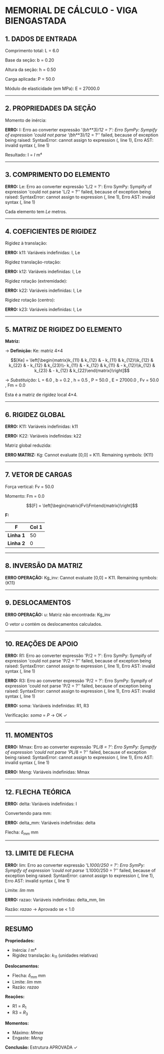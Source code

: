 # MEMORIAL DE CÁLCULO - VIGA BIENGASTADA

## 1. DADOS DE ENTRADA

Comprimento total:
L = 6.0

Base da seção:
b = 0.20

Altura da seção:
h = 0.50

Carga aplicada:
P = 50.0

Módulo de elasticidade (em MPa):
E = 27000.0

---

## 2. PROPRIEDADES DA SEÇÃO

Momento de inércia:

**ERRO:** I: Erro ao converter expressão '(b*h**3)/12 = ?': Erro SymPy: Sympify of expression 'could not parse '(b*h**3)/12 = ?'' failed, because of exception being raised:
SyntaxError: cannot assign to expression (<unknown>, line 1), Erro AST: invalid syntax (<unknown>, line 1)

Resultado: I = $I$ m⁴

---

## 3. COMPRIMENTO DO ELEMENTO

**ERRO:** Le: Erro ao converter expressão 'L/2 = ?': Erro SymPy: Sympify of expression 'could not parse 'L/2 = ?'' failed, because of exception being raised:
SyntaxError: cannot assign to expression (<unknown>, line 1), Erro AST: invalid syntax (<unknown>, line 1)

Cada elemento tem $Le$ metros.

---

## 4. COEFICIENTES DE RIGIDEZ

Rigidez à translação:

**ERRO:** k11: Variáveis indefinidas: I, Le

Rigidez translação-rotação:

**ERRO:** k12: Variáveis indefinidas: I, Le

Rigidez rotação (extremidade):

**ERRO:** k22: Variáveis indefinidas: I, Le

Rigidez rotação (centro):

**ERRO:** k23: Variáveis indefinidas: I, Le

---

## 5. MATRIZ DE RIGIDEZ DO ELEMENTO

**Matriz:**

→ **Definição:** Ke: matriz 4×4

$$[Ke] = \left[\begin{matrix}k_{11} & k_{12} & - k_{11} & k_{12}\\k_{12} & k_{22} & - k_{12} & k_{23}\\- k_{11} & - k_{12} & k_{11} & - k_{12}\\k_{12} & k_{23} & - k_{12} & k_{22}\end{matrix}\right]$$

→ *Substituição:* L = 6.0 , b = 0.2 , h = 0.5 , P = 50.0 , E = 27000.0 , Fv = 50.0 , Fm = 0.0

Esta é a matriz de rigidez local 4×4.

---

## 6. RIGIDEZ GLOBAL

**ERRO:** K11: Variáveis indefinidas: k11

**ERRO:** K22: Variáveis indefinidas: k22

Matriz global reduzida:

**ERRO MATRIZ:** Kg: Cannot evaluate [0,0] = K11. Remaining symbols: {K11}

---

## 7. VETOR DE CARGAS

Força vertical:
Fv = 50.0

Momento:
Fm = 0.0

$$[F] = \left[\begin{matrix}Fv\\Fm\end{matrix}\right]$$

**F:**

| **F** | Col 1 |
|---|---|
**Linha 1** | 50 |
**Linha 2** | 0 |

---

## 8. INVERSÃO DA MATRIZ

**ERRO OPERAÇÃO:** Kg_inv: Cannot evaluate [0,0] = K11. Remaining symbols: {K11}

---

## 9. DESLOCAMENTOS

**ERRO OPERAÇÃO:** u: Matriz não encontrada: Kg_inv

O vetor $u$ contém os deslocamentos calculados.

---

## 10. REAÇÕES DE APOIO

**ERRO:** R1: Erro ao converter expressão 'P/2 = ?': Erro SymPy: Sympify of expression 'could not parse 'P/2 = ?'' failed, because of exception being raised:
SyntaxError: cannot assign to expression (<unknown>, line 1), Erro AST: invalid syntax (<unknown>, line 1)

**ERRO:** R3: Erro ao converter expressão 'P/2 = ?': Erro SymPy: Sympify of expression 'could not parse 'P/2 = ?'' failed, because of exception being raised:
SyntaxError: cannot assign to expression (<unknown>, line 1), Erro AST: invalid syntax (<unknown>, line 1)

**ERRO:** soma: Variáveis indefinidas: R1, R3

Verificação: $soma$ = $P$ → OK ✓

---

## 11. MOMENTOS

**ERRO:** Mmax: Erro ao converter expressão 'P*L/8 = ?': Erro SymPy: Sympify of expression 'could not parse 'P*L/8 = ?'' failed, because of exception being raised:
SyntaxError: cannot assign to expression (<unknown>, line 1), Erro AST: invalid syntax (<unknown>, line 1)

**ERRO:** Meng: Variáveis indefinidas: Mmax

---

## 12. FLECHA TEÓRICA

**ERRO:** delta: Variáveis indefinidas: I

Convertendo para mm:

**ERRO:** delta_mm: Variáveis indefinidas: delta

Flecha: $\delta_{mm}$ mm

---

## 13. LIMITE DE FLECHA

**ERRO:** lim: Erro ao converter expressão 'L*1000/250 = ?': Erro SymPy: Sympify of expression 'could not parse 'L*1000/250 = ?'' failed, because of exception being raised:
SyntaxError: cannot assign to expression (<unknown>, line 1), Erro AST: invalid syntax (<unknown>, line 1)

Limite: $lim$ mm

**ERRO:** razao: Variáveis indefinidas: delta_mm, lim

Razão: $razao$ → Aprovado se < 1.0

---

## RESUMO

**Propriedades:**
- Inércia: $I$ m⁴
- Rigidez translação: $k_{11}$ (unidades relativas)

**Deslocamentos:**
- Flecha: $\delta_{mm}$ mm
- Limite: $lim$ mm
- Razão: $razao$

**Reações:**
- R1 = $R_{1}$
- R3 = $R_{3}$

**Momentos:**
- Máximo: $Mmax$
- Engaste: $Meng$

**Conclusão:** Estrutura APROVADA ✓